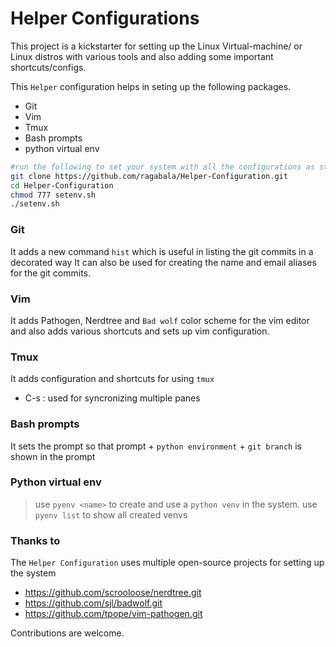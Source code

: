 #  Helper Configurations  

This project is a kickstarter for setting up the Linux Virtual-machine/ or
Linux distros with various tools and also adding some important shortcuts/configs.

This `Helper` configuration helps in seting up the following packages.
* Git
* Vim
* Tmux
* Bash prompts
* python virtual env

```bash
#run the following to set your system with all the configurations as stated 
git clone https://github.com/ragabala/Helper-Configuration.git
cd Helper-Configuration
chmod 777 setenv.sh
./setenv.sh
```

### Git

It adds a new command `hist` which is useful in listing the git commits in a decorated way
It can also be used for creating the name and email aliases for the git commits.

### Vim

It adds Pathogen, Nerdtree and `Bad wolf` color scheme for the vim editor and also adds various 
shortcuts and sets up vim configuration.

### Tmux

It adds configuration and shortcuts for using `tmux`
* C-s : used for syncronizing multiple panes

### Bash prompts

It sets the prompt so that prompt + `python environment` + `git branch` is shown in the prompt

### Python virtual env
> use `pyenv <name>` to create and use a `python venv` in the system. 
> use `pyenv list` to show all created venvs

### Thanks to

The `Helper Configuration` uses multiple open-source projects for setting up the system
* https://github.com/scrooloose/nerdtree.git
* https://github.com/sjl/badwolf.git
* https://github.com/tpope/vim-pathogen.git


Contributions are welcome.


